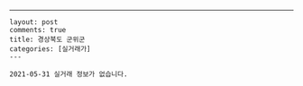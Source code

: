 ---
    layout: post
    comments: true
    title: 경상북도 군위군
    categories: [실거래가]
    ---

    2021-05-31 실거래 정보가 없습니다.

    